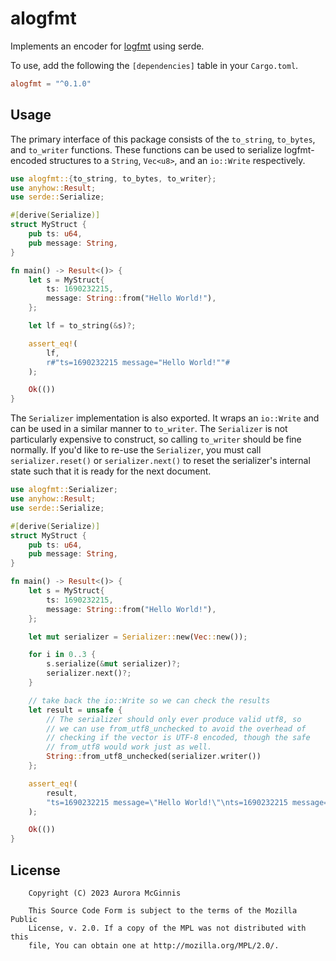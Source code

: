 # alogfmt

Implements an encoder for [logfmt](https://brandur.org/logfmt) using serde.

To use, add the following the `[dependencies]` table in your `Cargo.toml`.

```toml
alogfmt = "^0.1.0"
```

## Usage

The primary interface of this package consists of the `to_string`, `to_bytes`, and `to_writer` functions.
These functions can be used to serialize logfmt-encoded structures to a `String`, `Vec<u8>`, and an `io::Write`
respectively.

```rust
use alogfmt::{to_string, to_bytes, to_writer};
use anyhow::Result;
use serde::Serialize;

#[derive(Serialize)]
struct MyStruct {
    pub ts: u64,
    pub message: String,
}

fn main() -> Result<()> {
    let s = MyStruct{
        ts: 1690232215,
        message: String::from("Hello World!"),
    };

    let lf = to_string(&s)?;

    assert_eq!(
        lf,
        r#"ts=1690232215 message="Hello World!""#
    );

    Ok(())
}
```

The `Serializer` implementation is also exported. It wraps an `io::Write` and can be used in a similar manner to `to_writer`.
The `Serializer` is not particularly expensive to construct, so calling `to_writer` should be fine normally. If you'd like to
re-use the `Serializer`, you must call `serializer.reset()` or `serializer.next()` to reset the serializer's internal state such
that it is ready for the next document.

```rust
use alogfmt::Serializer;
use anyhow::Result;
use serde::Serialize;

#[derive(Serialize)]
struct MyStruct {
    pub ts: u64,
    pub message: String,
}

fn main() -> Result<()> {
    let s = MyStruct{
        ts: 1690232215,
        message: String::from("Hello World!"),
    };

    let mut serializer = Serializer::new(Vec::new());

    for i in 0..3 {
        s.serialize(&mut serializer)?;
        serializer.next()?;
    }

    // take back the io::Write so we can check the results
    let result = unsafe {
        // The serializer should only ever produce valid utf8, so
        // we can use from_utf8_unchecked to avoid the overhead of
        // checking if the vector is UTF-8 encoded, though the safe
        // from_utf8 would work just as well.
        String::from_utf8_unchecked(serializer.writer())
    };

    assert_eq!(
        result,
        "ts=1690232215 message=\"Hello World!\"\nts=1690232215 message=\"Hello World!\"\nts=1690232215 message=\"Hello World!\"\n"
    );

    Ok(())
}
```

## License

```text
    Copyright (C) 2023 Aurora McGinnis

    This Source Code Form is subject to the terms of the Mozilla Public
    License, v. 2.0. If a copy of the MPL was not distributed with this
    file, You can obtain one at http://mozilla.org/MPL/2.0/.
```
